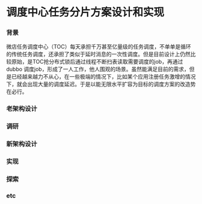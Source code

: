 # 调度中心任务分片方案设计和实现

### 背景

微店任务调度中心（TOC）每天承担千万甚至亿量级的任务调度，不单单是循环的传统任务调度，还承担了类似于延时消息的一次性调度。但是目前设计上仍然比较原始，是TOC抢分布式锁后通过线程不断扫表读取需要调度的job，再通过 dubbo 调度job，形成了一人工作，他人围观的场景。虽然能满足目前的需求，但是已经越来越力不从心，在一些极端的情况下，比如某个应用注册任务激增的情况下，就会出现大量的调度延迟。于是以能无限水平扩容为目标的调度方案的改造势在必行。

### 老架构设计



### 调研



### 新架构设计



### 实现



### 探索



### etc


